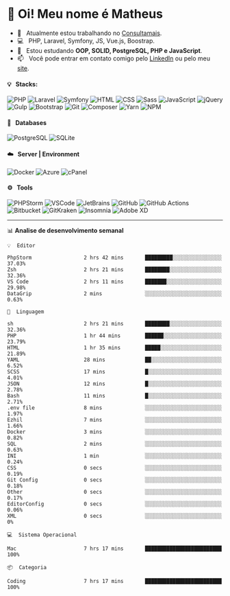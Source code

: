 # 👋 Oi! Meu nome é Matheus

- 🔭 &nbsp; Atualmente estou trabalhando no [Consultamais](https://consultamais.com.br/).
- 💻 &nbsp; PHP, Laravel, Symfony, JS, Vue.js, Boostrap.
- 🌱 &nbsp; Estou estudando **OOP, SOLID, PostgreSQL, PHP e JavaScript**.
- 📫 &nbsp; Você pode entrar em contato comigo pelo [LinkedIn](https://www.linkedin.com/in/matheuscamargoxavier/) ou pelo meu [site](https://matheuscamargo.co).

#### 💡 &nbsp; Stacks:
![PHP](https://img.shields.io/badge/-PHP-777BB4?&logo=php&logoColor=FFFFFF)
![Laravel](https://img.shields.io/badge/-Laravel-FF2D20?&logo=laravel&logoColor=FFFFFF)
![Symfony](https://img.shields.io/badge/-Symfony-000000?&logo=symfony&logoColor=FFFFFF)
![HTML](https://img.shields.io/badge/-HTML-E34F26?&logo=html5&logoColor=FFFFFF)
![CSS](https://img.shields.io/badge/-CSS-1572B6?&logo=css3&logoColor=FFFFFF)
![Sass](https://img.shields.io/badge/-Sass-CC6699?&logo=sass&logoColor=FFFFFF)
![JavaScript](https://img.shields.io/badge/-JavaScript-F7DF1E?&logo=javascript&logoColor=FFFFFF)
![jQuery](https://img.shields.io/badge/-jQuery-0769AD?&logo=jquery&logoColor=FFFFFF)
![Gulp](https://img.shields.io/badge/-Gulp-CF4647?&logo=gulp&logoColor=FFFFFF)
![Bootstrap](https://img.shields.io/badge/-Bootstrap-7952B3?&logo=bootstrap&logoColor=FFFFFF)
![Git](https://img.shields.io/badge/-Git-F05032?&logo=git&logoColor=FFFFFF)
![Composer](https://img.shields.io/badge/-Composer-885630?&logo=composer&logoColor=FFFFFF)
![Yarn](https://img.shields.io/badge/-Yarn-2C8EBB?&logo=yarn&logoColor=FFFFFF)
![NPM](https://img.shields.io/badge/-npm-CB3837?&logo=npm&logoColor=FFFFFF)

#### 💾 &nbsp; Databases
![PostgreSQL](https://img.shields.io/badge/-PostgreSQL-336791?&logo=PostgreSQL&logoColor=FFFFFF)
![SQLite](https://img.shields.io/badge/-SQLite-003B57?&logo=SQLite&logoColor=FFFFFF)

#### ☁️ &nbsp; Server | Environment
![Docker](https://img.shields.io/badge/-Docker-2496ED?&logo=docker&logoColor=FFFFFF)
![Azure](https://img.shields.io/badge/-Azure-0089D6?&logo=microsoft%20azure&logoColor=FFFFFF)
![cPanel](https://img.shields.io/badge/-cPanel-FF6C2C?&logo=cpanel&logoColor=FFFFFF)

#### ⚙️ &nbsp; Tools
![PHPStorm](https://img.shields.io/badge/-PHPStorm-000000?&logo=PHPStorm&logoColor=FFFFFF)
![VSCode](https://img.shields.io/badge/-VSCode-007ACC?&logo=Visual%20Studio%20Code&logoColor=FFFFFF) 
![JetBrains](https://img.shields.io/badge/-JetBrains-000000?&logo=jetbrains&logoColor=FFFFFF) 
![GitHub](https://img.shields.io/badge/-GitHub-181717?&logo=github&logoColor=FFFFFF) 
![GitHub Actions](https://img.shields.io/badge/-GitHub%20Actions-181717?&logo=GitHub%20Actions&logoColor=FFFFFF) 
![Bitbucket](https://img.shields.io/badge/-Bitbucket-0052CC?&logo=bitbucket&logoColor=FFFFFF)
![GitKraken](https://img.shields.io/badge/-GitKraken-179287?&logo=GitKraken&logoColor=FFFFFF)
![Insomnia](https://img.shields.io/badge/-Insomnia-5849BE?&logo=Insomnia&logoColor=FFFFFF)
![Adobe XD](https://img.shields.io/badge/-Adobe%20XD-FF61F6?&logo=adobe%20xd&logoColor=FFFFFF) 
_______

📊  **Analise de desenvolvimento semanal**
```text
💡  Editor

PhpStorm                 2 hrs 42 mins       █████████░░░░░░░░░░░░░░░░     37.03%
Zsh                      2 hrs 21 mins       ████████░░░░░░░░░░░░░░░░░     32.36%
VS Code                  2 hrs 11 mins       ███████░░░░░░░░░░░░░░░░░░     29.98%
DataGrip                 2 mins              ░░░░░░░░░░░░░░░░░░░░░░░░░      0.63%
```
```text
💬  Linguagem

sh                       2 hrs 21 mins       ████████░░░░░░░░░░░░░░░░░     32.36%
PHP                      1 hr 44 mins        ██████░░░░░░░░░░░░░░░░░░░     23.79%
HTML                     1 hr 35 mins        █████░░░░░░░░░░░░░░░░░░░░     21.89%
YAML                     28 mins             ██░░░░░░░░░░░░░░░░░░░░░░░      6.52%
SCSS                     17 mins             █░░░░░░░░░░░░░░░░░░░░░░░░      4.01%
JSON                     12 mins             █░░░░░░░░░░░░░░░░░░░░░░░░      2.78%
Bash                     11 mins             █░░░░░░░░░░░░░░░░░░░░░░░░      2.71%
.env file                8 mins              ░░░░░░░░░░░░░░░░░░░░░░░░░      1.97%
Ezhil                    7 mins              ░░░░░░░░░░░░░░░░░░░░░░░░░      1.66%
Docker                   3 mins              ░░░░░░░░░░░░░░░░░░░░░░░░░      0.82%
SQL                      2 mins              ░░░░░░░░░░░░░░░░░░░░░░░░░      0.63%
INI                      1 min               ░░░░░░░░░░░░░░░░░░░░░░░░░      0.24%
CSS                      0 secs              ░░░░░░░░░░░░░░░░░░░░░░░░░      0.19%
Git Config               0 secs              ░░░░░░░░░░░░░░░░░░░░░░░░░      0.18%
Other                    0 secs              ░░░░░░░░░░░░░░░░░░░░░░░░░      0.17%
EditorConfig             0 secs              ░░░░░░░░░░░░░░░░░░░░░░░░░      0.06%
XML                      0 secs              ░░░░░░░░░░░░░░░░░░░░░░░░░         0%
```
```text
💻  Sistema Operacional

Mac                      7 hrs 17 mins       █████████████████████████       100%
```
```text
📦  Categoria

Coding                   7 hrs 17 mins       █████████████████████████       100%
```

